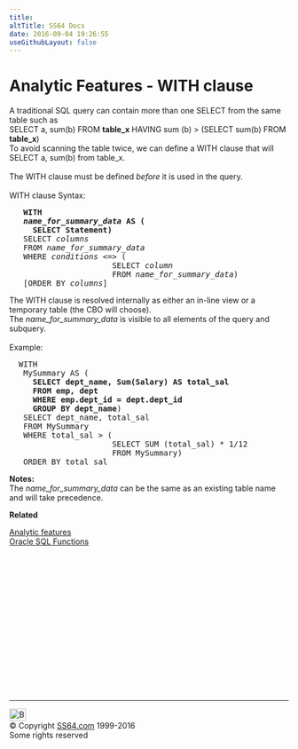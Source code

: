```yaml
---
title:
altTitle: SS64 Docs
date: 2016-09-04 19:26:55
useGithubLayout: false
---
```

<!-- #BeginLibraryItem "/Library/head_orasyntax.lbi" --><!-- #EndLibraryItem --><h1>Analytic Features - WITH clause</h1>
<p> A traditional SQL query can contain more than one SELECT from the same table 
  such as <br>
  SELECT a, sum(b) FROM <b>table_x</b> HAVING sum (b) &gt; (SELECT sum(b) FROM 
  <b>table_x</b>)<br>
  To avoid scanning the table twice, we can define a WITH clause that will SELECT 
  a, sum(b) from table_x.<br>
  <br>
  The WITH clause must be defined <i>before </i>it is used in the query.<br>
  <br>
  WITH clause Syntax:</p>
<pre> <b>  WITH
   <i>name_for_summary_data</i> AS (
     SELECT Statement)</b>
   SELECT <i>columns
</i>   FROM <i>name_for_summary_data</i>
   WHERE <i>conditions</i> &lt;=&gt; (
                      SELECT <i>column
</i>                      FROM <i>name_for_summary_data</i>)
   [ORDER BY <i>columns</i>]</pre>
<p>The WITH clause is resolved internally as either an in-line view or a temporary 
  table (the CBO will choose).<br>
  The <i>name_for_summary_data</i> is visible to all elements of the query and 
  subquery. <br>
  <br>
  Example:<br>
</p>
<pre>  WITH
   MySummary AS (
<b>     SELECT dept_name, Sum(Salary) AS total_sal
     FROM emp, dept
     WHERE emp.dept_id = dept.dept_id
     GROUP BY dept_name</b>)
   SELECT dept_name, total_sal
   FROM MySummary
   WHERE total_sal &gt; (
                      SELECT SUM (total_sal) * 1/12
                      FROM MySummary)
   ORDER BY total_sal</pre>
<p><b>Notes:</b><br>
  The <i>name_for_summary_data</i> can be the same as an existing table name and 
  will take precedence. <br>
</p>
<p><b>Related</b></p>
<p><a href="syntax-analytic.html">Analytic features</a><br>
<a href="syntax-functions.html">Oracle SQL Functions</a></p><!-- #BeginLibraryItem "/Library/foot_ora.lbi" --><p>
<!-- oracle-footer -->
<ins class="adsbygoogle" style="display:inline-block;width:300px;height:250px" data-ad-client="ca-pub-6140977852749469" data-ad-slot="4275490898"></ins>
<script>
(adsbygoogle = window.adsbygoogle || []).push({});
</script></p>
<hr>
<div id="bl" class="footer"><a href="syntax-analytic-with.html#"><img src="../images/top.png" width="30" height="22" alt="Back to the Top"></a></div>
<div id="br" class="footer, tagline">© Copyright <a href="../index.html">SS64.com</a> 1999-2016<br>
Some rights reserved</div><!-- #EndLibraryItem -->
